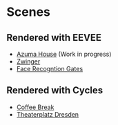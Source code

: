 # Scenes

## Rendered with EEVEE

- [Azuma House](AzumaHouse) (Work in progress)
- [Zwinger](Zwinger)
- [Face Recogntion Gates](FaceRecognitionGates)

## Rendered with Cycles

- [Coffee Break](CoffeeBreak)
- [Theaterplatz Dresden](TheaterplatzDresden)

